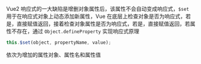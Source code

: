 Vue2 响应式的一大缺陷是增删对象属性后，该属性不会自动变成响应式，`$set` 用于在响应式对象上动态添加新属性，Vue 在底层上检查对象是否为响应式，若是，直接赋值返回，接着检查对象属性是否为响应式，若是，直接赋值返回，若属性不存在，通过 `Object.defineProperty` 实现响应式原理

```JavaScript
this.$set(object, propertyName, value);
```

依次为增加的属性对象、属性名和属性值
